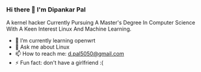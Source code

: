 ### Hi there 👋 I'm Dipankar Pal 

A kernel hacker Currently Pursuing A Master's Degree In Computer Science With A Keen Interest Linux And Machine Learning.


- 🌱 I’m currently learning openwrt
- 💬 Ask me about Linux
- 📫 How to reach me: d.pal5050@gmail.com
- ⚡ Fun fact: don't have a girlfriend :(
